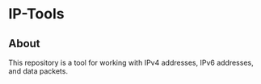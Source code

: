 # IP-Tools

## About
This repository is a tool for working with IPv4 addresses, IPv6 addresses, and data packets.

